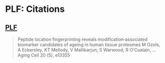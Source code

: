 # PLF: Citations

## [PLF](https://doi.org/10.1111/acel.13355)

> Peptide location fingerprinting reveals modification‐associated biomarker candidates of ageing in human tissue proteomes M Ozols, A Eckersley, KT Mellody, V Mallikarjun, S Warwood, R O'Cualain, ... Aging Cell 20 (5), e13355